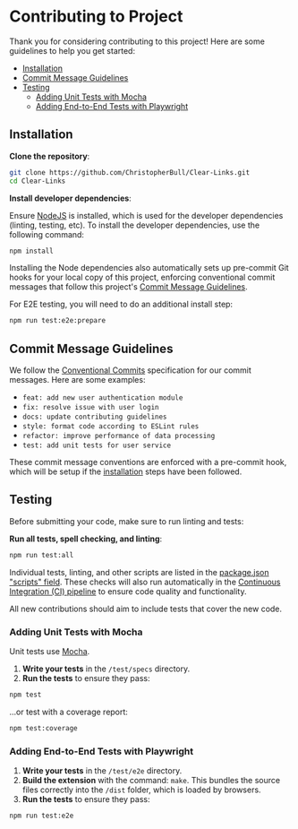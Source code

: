 # Contributing to Project

Thank you for considering contributing to this project! Here are some guidelines to help you get started:

- [Installation](#installation)
- [Commit Message Guidelines](#commit-message-guidelines)
- [Testing](#testing)
  - [Adding Unit Tests with Mocha](#adding-unit-tests-with-mocha)
  - [Adding End-to-End Tests with Playwright](#adding-end-to-end-tests-with-playwright)

## Installation

**Clone the repository**:

```sh
git clone https://github.com/ChristopherBull/Clear-Links.git
cd Clear-Links
```

**Install developer dependencies**:

Ensure [NodeJS](https://nodejs.org/) is installed, which is used for the developer dependencies (linting, testing, etc). To install the developer dependencies, use the following command:

```sh
npm install
```

Installing the Node dependencies also automatically sets up pre-commit Git hooks for your local copy of this project, enforcing conventional commit messages that follow this project's [Commit Message Guidelines](#commit-message-guidelines).

For E2E testing, you will need to do an additional install step:

```sh
npm run test:e2e:prepare
```

## Commit Message Guidelines

We follow the [Conventional Commits](https://www.conventionalcommits.org/en/v1.0.0/) specification for our commit messages. Here are some examples:

- `feat: add new user authentication module`
- `fix: resolve issue with user login`
- `docs: update contributing guidelines`
- `style: format code according to ESLint rules`
- `refactor: improve performance of data processing`
- `test: add unit tests for user service`

These commit message conventions are enforced with a pre-commit hook, which will be setup if the [installation](#installation) steps have been followed.

## Testing

Before submitting your code, make sure to run linting and tests:

**Run all tests, spell checking, and linting**:

```sh
npm run test:all
```

Individual tests, linting, and other scripts are listed in the [package.json "scripts" field](./package.json). These checks will also run automatically in the [Continuous Integration (CI) pipeline](https://github.com/ChristopherBull/Clear-Links/actions) to ensure code quality and functionality.

All new contributions should aim to include tests that cover the new code.

### Adding Unit Tests with Mocha

Unit tests use [Mocha](https://mochajs.org/).

1. **Write your tests** in the `/test/specs` directory.
2. **Run the tests** to ensure they pass:

```sh
npm test
```

...or test with a coverage report:

```sh
npm test:coverage
```

### Adding End-to-End Tests with Playwright

1. **Write your tests** in the `/test/e2e` directory.
2. **Build the extension** with the command: `make`. This bundles the source files correctly into the `/dist` folder, which is loaded by browsers.
3. **Run the tests** to ensure they pass:

```sh
npm run test:e2e
```
